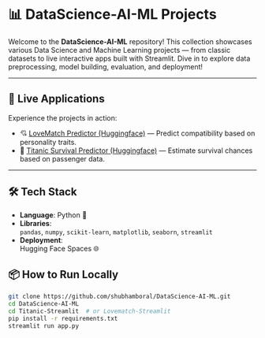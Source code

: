# 📊 DataScience-AI-ML Projects

Welcome to the **DataScience-AI-ML** repository! This collection showcases various Data Science and Machine Learning projects — from classic datasets to live interactive apps built with Streamlit. Dive in to explore data preprocessing, model building, evaluation, and deployment!

---

## 🚀 Live Applications

Experience the projects in action:

- 💘 [LoveMatch Predictor (Huggingface)](https://huggingface.co/spaces/Usurper0/Lovematch) — Predict compatibility based on personality traits.
- 🚢 [Titanic Survival Predictor (Huggingface)](https://huggingface.co/spaces/Usurper0/Titanic) — Estimate survival chances based on passenger data.

---

## 🛠️ Tech Stack

- **Language**: Python 🐍  
- **Libraries**:  
  `pandas`, `numpy`, `scikit-learn`, `matplotlib`, `seaborn`, `streamlit`  
- **Deployment**:  
  Hugging Face Spaces 🌐

## 📦 How to Run Locally

   ```bash
   git clone https://github.com/shubhamboral/DataScience-AI-ML.git
   cd DataScience-AI-ML
   cd Titanic-Streamlit  # or Lovematch-Streamlit
   pip install -r requirements.txt
   streamlit run app.py
